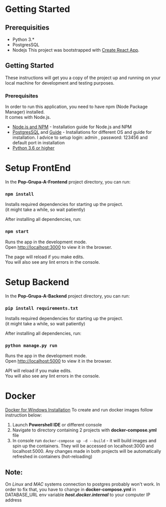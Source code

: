 # Getting Started
## Prerequisities
- Python 3.* 
- PostgresSQL 
- Nodejs
This project was bootstrapped with [Create React App](https://github.com/facebook/create-react-app).

## Getting Started
These instructions will get you a copy of the project up and running on your local machine for development and testing purposes.

### Prerequisites

In order to run this application, you need to have npm (Node Package Manager) installed.  
It comes with Node.js.

* [Node.js and NPM](https://www.npmjs.com/get-npm) - Installation guide for Node.js and NPM
* [PostgresSQL](https://www.postgresql.org/download/) and [Guide](http://www.postgresqltutorial.com/install-postgresql/) - Installations for different OS and guide for installation. I advice to setup login: admin , password: 123456 and default port in installation
*  [Python 3.6 or higher](https://www.python.org/downloads/release/python-375/)


# Setup FrontEnd
In the **Pop-Grupa-A-Frontend** project directory, you can run:

### `npm install`

Installs required dependencies for starting up the project.  
(it might take a while, so wait patiently)

After installing all dependencies, run:

### `npm start`

Runs the app in the development mode.<br>
Open [http://localhost:3000](http://localhost:3000) to view it in the browser.

The page will reload if you make edits.<br>
You will also see any lint errors in the console.

# Setup Backend
In the **Pop-Grupa-A-Backend** project directory, you can run:

### `pip install requirements.txt`

Installs required dependencies for starting up the project.  
(it might take a while, so wait patiently)

After installing all dependencies, run:

### `python manage.py run`

Runs the app in the development mode.<br>
Open [http://localhost:5000](http://localhost:5000) to view it in the browser.

API  will reload if you make edits.<br>
You will also see any lint errors in the console.

# Docker
[Docker for Windows Installation](https://docs.docker.com/docker-for-windows/install/)
To create and run docker images follow instruction below:
1. Launch **Powershell IDE** or different console
2. Navigate to directory containing 2 projects with **docker-compose.yml** file
3. In console run `docker-compose up -d --build` - it will build images and spin up the containers. They will be accessed on localhost:3000 and localhost:5000. Any changes made in both projects will be automatically refreshed in containers (hot-reloading)
## Note: 
On _Linux_ and _MAC_ systems connection to postgres probably won't work. In order to fix that, you have to change in
**docker-compose.yml**  in DATABASE_URL env variable **_host.docker.internal_** to your computer IP address